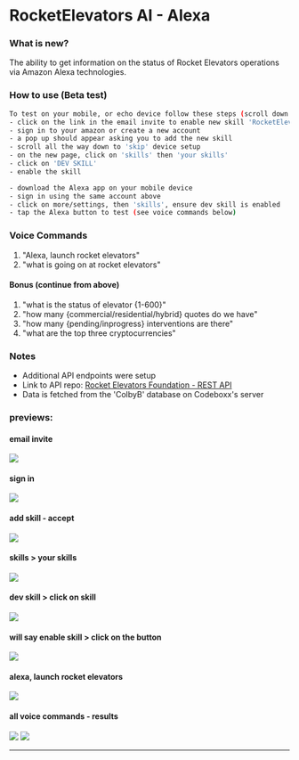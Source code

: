 # RocketElevators AI - Alexa

### What is new?

The ability to get information on the status of Rocket Elevators operations via Amazon Alexa technologies.

### How to use (Beta test)

```bash
To test on your mobile, or echo device follow these steps (scroll down for screenshots):
- click on the link in the email invite to enable new skill 'RocketElevators-Colby'
- sign in to your amazon or create a new account
- a pop up should appear asking you to add the new skill
- scroll all the way down to 'skip' device setup
- on the new page, click on 'skills' then 'your skills'
- click on 'DEV SKILL'
- enable the skill 

- download the Alexa app on your mobile device
- sign in using the same account above
- click on more/settings, then 'skills', ensure dev skill is enabled
- tap the Alexa button to test (see voice commands below)
```

### Voice Commands
1. "Alexa, launch rocket elevators"
2. "what is going on at rocket elevators"

#### Bonus (continue from above)
1. "what is the status of elevator {1-600}"
2. "how many {commercial/residential/hybrid} quotes do we have"
3. "how many {pending/inprogress} interventions are there"
4. "what are the top three cryptocurrencies"

### Notes
- Additional API endpoints were setup
- Link to API repo: [Rocket Elevators Foundation - REST API](https://github.com/starshyp/Rocket-Elevators-Foundation-REST-API)
- Data is fetched from the 'ColbyB' database on Codeboxx's server

### previews:
#### email invite
![](https://lh3.googleusercontent.com/pw/AM-JKLXw23TdG51ufl-F3fm7OYlFT8qGV1wh85nGU2XuHkOxEAEozZANgBKsESv7TBWtbiARjhiEwBAGYSCsUfCHtQtTWZUf4D0art_Yp0kYWgqRemBfq4znuo9FFlKpPpoPJhc2f_OlNu56u89sHSw_J3bJ=w910-h345-no)

#### sign in
![](https://lh3.googleusercontent.com/pw/AM-JKLXg11s0EDCxFbo74ICV1xyVFTZYhn6OeKXhDByZpQmP0_v6isYURwDy52k1hZvIA5gS8d37YyklS4cRXEDg5zAtfsglJkoqgbRTTJ_Lu_QXY0abIfKYx2yAYDI3wnte-SVkMU_bOEF432O1RxE65b-0=w830-h659-no)

#### add skill - accept
![](https://lh3.googleusercontent.com/pw/AM-JKLVgJhatGuqjwcGbdj9FYtLVOGvNRymPHQA1Tj49HA83t696TTYXsCS6JiTHV7uEvA987FFGpfhcovB7NSX8FtNQkDqpZZWflfwifI2HSopZ4zRgAorXAg5bJ1N_94R_wAJvE5aLjYJcZR9N_R2BZQtZ=w1381-h571-no)

#### skills > your skills
![](https://lh3.googleusercontent.com/pw/AM-JKLUNBUakiN_wJe6-mN7w5kWZnESJ8lrwuFS7qtrajJDgWMEKrTzKoB2oOmMoK8sJa53X8RDnrcmZvTRScREknio_mKm9BygldmfQIxdzZy0Tgn2XSKLfRV86NUMuR2e6CIESCcBG506owID5FgC5-i-L=w1365-h857-no)

#### dev skill > click on skill
![](https://lh3.googleusercontent.com/pw/AM-JKLUoA6ftOtDMd5M0hmpYcnixsC5g97Cisg6VvR4x63FJUgdoXFTgAADghyKYF_qjcfFAft7lL6awQVokFPjgjbPzmGu8bzQyVZ7S-WuOb5FgKlng0C36xvvuf3TziXp5o9V0GD7trZP9xUATHK0z43Rl=w1302-h594-no)

#### will say enable skill > click on the button
![](https://lh3.googleusercontent.com/pw/AM-JKLUT_eZjLlFa8bgKtEc4p6hJuStvceI1pT_kkrDas4Ms3Gx0rGjZikb4H7wLZ6AWZrKubIap7RH46s7lNOQkWOf8zmQzI9liOYQYvt3DA3485gMDmzMtCQbGrICbzSfNuJ9rDYxArnn1MMfo1vCPTCGd=w1339-h652-no)

#### alexa, launch rocket elevators
![](https://m.media-amazon.com/images/G/01/alexa/alexa-app/2640_AlexaApp_Desktop.jpg)

#### all voice commands - results
![](https://lh3.googleusercontent.com/pw/AM-JKLWsGg04GKhiDs-5BThW78no4NlScUQ-kSkfTtyOs1mIuacxRiB6ZXA47px9nWVbCtYFlV6mGEk12EJvWM-CYM8VCINNaoTe4Cx_-QuF8Ank-bEdispR_R6-SplMpc99G1w_xxRaZPFY_kpjwgpK8vDC=w426-h1123-no)
![](https://lh3.googleusercontent.com/pw/AM-JKLV9rTtdm4zBZxzmie9IftcnCspqn-FR9UctyPLzIJeNJdxstUWS69VFIZ21mrIoVjH18qNuzMBNiGC63sYoOF7E-5eNAQqgt-qhrg7KFUjl1_lztjSXKy4XoOaZZCB0MBx9FQrdePw0XsOVsIN7R8nY=w398-h197-no)

----------------
